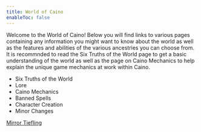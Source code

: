 ```yaml
---
title: World of Caino
enableToc: false
---
```


Welcome to the World of Caino! Below you will find links to various pages containing any information you might want to know about the world as well as the features and abilities of the various ancestries you can choose from. It is recommnded to read the Six Truths of the World page to get a basic understanding of the world as well as the page on Caino Mechanics to help explain the unique game mechanics at work within Caino.

- Six Truths of the World
- Lore
- Caino Mechanics
- Banned Spells
- Character Creation
- Minor Changes

[Mirror Tiefling](notes/Player%20Content/Ancestries/Tiefling%20(Mirror).md)